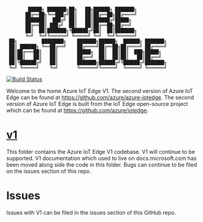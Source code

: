 
```
        █████╗ ███████╗██╗   ██╗██████╗ ███████╗
       ██╔══██╗╚══███╔╝██║   ██║██╔══██╗██╔════╝
       ███████║  ███╔╝ ██║   ██║██████╔╝█████╗
       ██╔══██║ ███╔╝  ██║   ██║██╔══██╗██╔══╝
       ██║  ██║███████╗╚██████╔╝██║  ██║███████╗
       ╚═╝  ╚═╝╚══════╝ ╚═════╝ ╚═╝  ╚═╝╚══════╝
 ██╗         ████████╗    ███████╗██████╗  ██████╗ ███████╗
 ██║ ██████╗ ╚══██╔══╝    ██╔════╝██╔══██╗██╔════╝ ██╔════╝
 ██║██╔═══██║   ██║       █████╗  ██║  ██║██║  ███╗█████╗
 ██║██║   ██║   ██║       ██╔══╝  ██║  ██║██║   ██║██╔══╝
 ██║╚██████╔╝   ██║       ███████╗██████╔╝╚██████╔╝███████╗
 ╚═╝ ╚═════╝    ╚═╝       ╚══════╝╚═════╝  ╚═════╝ ╚══════╝
```

[![Build Status](https://iotedge.visualstudio.com/iotedge/_apis/build/status/v1%20Checkin?branchName=master)](https://iotedge.visualstudio.com/iotedge/_build/latest?definitionId=6&branchName=master)

Welcome to the home Azure IoT Edge V1. The second version of Azure IoT Edge can be found at https://github.com/azure/azure-iotedge. The second version of Azure IoT Edge is built from the IoT Edge open-source project which can be found at https://github.com/azure/iotedge.  

# [v1](v1/README.md)
This folder contains the Azure IoT Edge V1 codebase. V1 will continue to be supported. V1 documentation which used to live on docs.microsoft.com has been moved along side the code in this folder. Bugs can continue to be filed on the issues section of this repo.

# Issues
Issues with V1 can be filed in the issues section of this GitHub repo.